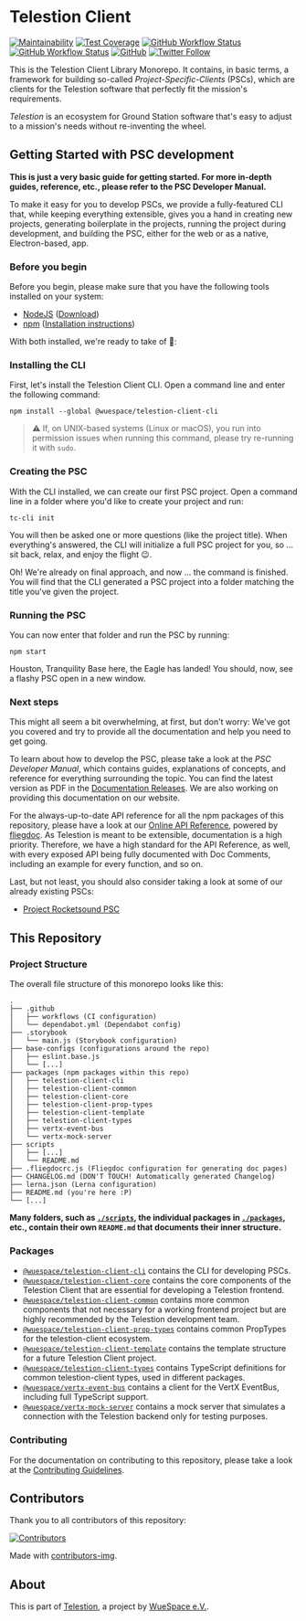 # Telestion Client

[![Maintainability](https://api.codeclimate.com/v1/badges/97fadf70f54a759cfaa4/maintainability)](https://codeclimate.com/github/TelestionTeam/telestion-client/maintainability)
[![Test Coverage](https://api.codeclimate.com/v1/badges/97fadf70f54a759cfaa4/test_coverage)](https://codeclimate.com/github/TelestionTeam/telestion-client/test_coverage)
[![GitHub Workflow Status](https://img.shields.io/github/workflow/status/TelestionTeam/telestion-client/Test%20and%20Coverage?label=tests)](https://github.com/TelestionTeam/telestion-client/actions?query=workflow%3A%22Test+and+Coverage%22)
[![GitHub Workflow Status](https://img.shields.io/github/workflow/status/TelestionTeam/telestion-client/CI)](https://github.com/TelestionTeam/telestion-client/actions?query=workflow%3ACI)
[![GitHub](https://img.shields.io/github/license/TelestionTeam/telestion-client)](LICENSE)
[![Twitter Follow](https://img.shields.io/twitter/follow/wuespace?style=social)](https://twitter.com/wuespace)

This is the Telestion Client Library Monorepo. It contains, in basic terms, a framework for building so-called _Project-Specific-Clients_ (PSCs), which are clients for the Telestion software that perfectly fit the mission's requirements.

_Telestion_ is an ecosystem for Ground Station software that's easy to adjust to a mission's needs without re-inventing the wheel.

## Getting Started with PSC development

**This is just a very basic guide for getting started. For more in-depth guides, reference, etc., please refer to the PSC Developer Manual.**

To make it easy for you to develop PSCs, we provide a fully-featured CLI that, while keeping everything extensible, gives you a hand in creating new projects, generating boilerplate in the projects, running the project during development, and building the PSC, either for the web or as a native, Electron-based, app.

### Before you begin

Before you begin, please make sure that you have the following tools installed on your system:

- [NodeJS](https://nodejs.org/en/) ([Download](https://nodejs.org/en/download/))
- [npm](https://www.npmjs.com/) ([Installation instructions](https://docs.npmjs.com/downloading-and-installing-node-js-and-npm))

With both installed, we're ready to take of 🚀:

### Installing the CLI

First, let's install the Telestion Client CLI. Open a command line and enter the following command:

```shell
npm install --global @wuespace/telestion-client-cli
```

> ⚠ If, on UNIX-based systems (Linux or macOS), you run into permission issues when running this command, please try re-running it with `sudo`.

### Creating the PSC

With the CLI installed, we can create our first PSC project. Open a command line in a folder where you'd like to create your project and run:

```shell
tc-cli init
```

You will then be asked one or more questions (like the project title). When everything's answered, the CLI will initialize a full PSC project for you, so ... sit back, relax, and enjoy the flight 😉.

Oh! We're already on final approach, and now ... the command is finished. You will find that the CLI generated a PSC project into a folder matching the title you've given the project.

### Running the PSC

You can now enter that folder and run the PSC by running:

```shell
npm start
```

Houston, Tranquility Base here, the Eagle has landed! You should, now, see a flashy PSC open in a new window.

### Next steps

This might all seem a bit overwhelming, at first, but don't worry: We've got you covered and try to provide all the documentation and help you need to get going.

To learn about how to develop the PSC, please take a look at the _PSC Developer Manual_, which contains guides, explanations of concepts, and reference for everything surrounding the topic. You can find the latest version as PDF in the [Documentation Releases](https://github.com/TelestionTeam/telestion-docs/releases/latest). We are also working on providing this documentation on our website.

For the always-up-to-date API reference for all the npm packages of this repository, please have a look at our [Online API Reference](https://telestionteam.github.io/telestion-client/), powered by [fliegdoc](https://github.com/fliegwerk/fliegdoc). As Telestion is meant to be extensible, documentation is a high priority. Therefore, we have a high standard for the API Reference, as well, with every exposed API being fully documented with Doc Comments, including an example for every function, and so on.

Last, but not least, you should also consider taking a look at some of our already existing PSCs:

- [Project Rocketsound PSC](https://github.com/TelestionTeam/telestion-rocketsound-psc)

## This Repository

### Project Structure

The overall file structure of this monorepo looks like this:

```
.
├── .github
│   ├── workflows (CI configuration)
│   └── dependabot.yml (Dependabot config)
├── .storybook
│   └── main.js (Storybook configuration)
├── base-configs (configurations around the repo)
│   ├── eslint.base.js
│   └── [...]
├── packages (npm packages within this repo)
│   ├── telestion-client-cli
│   ├── telestion-client-common
│   ├── telestion-client-core
│   ├── telestion-client-prop-types
│   ├── telestion-client-template
│   ├── telestion-client-types
│   ├── vertx-event-bus
│   └── vertx-mock-server
├── scripts
│   ├── [...]
│   └── README.md
├── .fliegdocrc.js (Fliegdoc configuration for generating doc pages)
├── CHANGELOG.md (DON'T TOUCH! Automatically generated Changelog)
├── lerna.json (Lerna configuration)
├── README.md (you're here :P)
└── [...]
```

**Many folders, such as [`./scripts`](./scripts), the individual packages in [`./packages`](./packages), etc., contain their own `README.md` that documents their inner structure.**

### Packages

- [`@wuespace/telestion-client-cli`](./packages/telestion-client-cli) contains the CLI for developing PSCs.
- [`@wuespace/telestion-client-core`](./packages/telestion-client-core) contains the core components of the Telestion Client that are essential for developing a Telestion frontend.
- [`@wuespace/telestion-client-common`](./packages/telestion-client-common) contains more common components that not necessary for a working frontend project but are highly recommended by the Telestion development team.
- [`@wuespace/telestion-client-prop-types`](./packages/telestion-client-prop-types) contains common PropTypes for the telestion-client ecosystem.
- [`@wuespace/telestion-client-template`](./packages/telestion-client-template) contains the template structure for a future Telestion Client project.
- [`@wuespace/telestion-client-types`](./packages/telestion-client-types) contains TypeScript definitions for common telestion-client types, used in different packages.
- [`@wuespace/vertx-event-bus`](./packages/vertx-event-bus) contains a client for the VertX EventBus, including full TypeScript support.
- [`@wuespace/vertx-mock-server`](./packages/vertx-mock-server) contains a mock server that simulates a connection with the Telestion backend only for testing purposes.

### Contributing

For the documentation on contributing to this repository, please take a look at the [Contributing Guidelines](./CONTRIBUTING.md).

## Contributors

Thank you to all contributors of this repository:

[![Contributors](https://contrib.rocks/image?repo=TelestionTeam/telestion-client)](https://github.com/TelestionTeam/telestion-client/graphs/contributors)

Made with [contributors-img](https://contrib.rocks).

## About

This is part of [Telestion](https://telestion.wuespace.de/), a project by [WueSpace e.V.](https://www.wuespace.de/).
